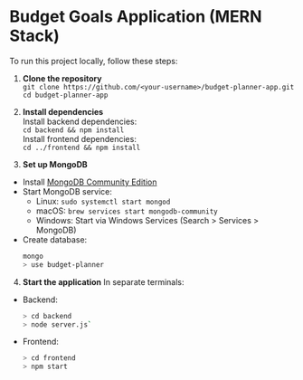 # Budget Goals Application (MERN Stack)

To run this project locally, follow these steps:

1. **Clone the repository**  
`git clone https://github.com/<your-username>/budget-planner-app.git`  
`cd budget-planner-app`

2. **Install dependencies**  
Install backend dependencies:  
`cd backend && npm install`  
Install frontend dependencies:  
`cd ../frontend && npm install`

3. **Set up MongoDB**  
- Install [MongoDB Community Edition](https://www.mongodb.com/docs/manual/administration/install-community/)  
- Start MongoDB service:  
  - Linux: `sudo systemctl start mongod`  
  - macOS: `brew services start mongodb-community`  
  - Windows: Start via Windows Services (Search > Services > MongoDB)  
- Create database:  
  ```bash
  mongo
  > use budget-planner

4. **Start the application**
In separate terminals:

- Backend:
  ```bash
  > cd backend
  > node server.js`
  ```
- Frontend:
  ```bash
  > cd frontend
  > npm start
  ```
